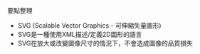 要點整理
- SVG (Scalable Vector Graphics - 可伸縮失量圖形)
- SVG是一種使用XML描述/定義2D圖形的語言
- SVG在放大或改變圖像尺寸的情況下，不會造成圖像的品質損失